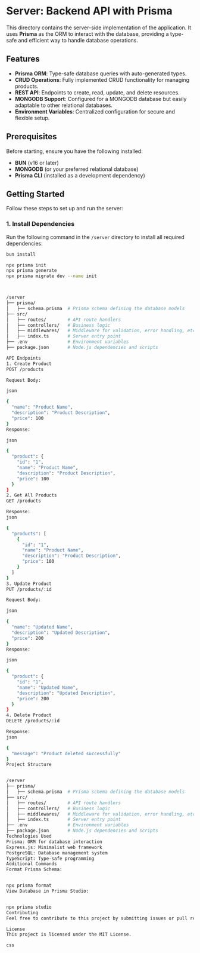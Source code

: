 # Server: Backend API with Prisma

This directory contains the server-side implementation of the application. It uses **Prisma** as the ORM to interact with the database, providing a type-safe and efficient way to handle database operations.

## Features

- **Prisma ORM**: Type-safe database queries with auto-generated types.
- **CRUD Operations**: Fully implemented CRUD functionality for managing products.
- **REST API**: Endpoints to create, read, update, and delete resources.
- **MONGODB Support**: Configured for a MONGODB database but easily adaptable to other relational databases.
- **Environment Variables**: Centralized configuration for secure and flexible setup.

## Prerequisites

Before starting, ensure you have the following installed:
- **BUN** (v16 or later)
- **MONGODB** (or your preferred relational database)
- **Prisma CLI** (installed as a development dependency)

## Getting Started

Follow these steps to set up and run the server:

### 1. Install Dependencies

Run the following command in the `/server` directory to install all required dependencies:

```bash
bun install

npx prisma init
npx prisma generate
npx prisma migrate dev --name init



/server
├── prisma/
│   ├── schema.prisma  # Prisma schema defining the database models
├── src/
│   ├── routes/        # API route handlers
│   ├── controllers/   # Business logic
│   ├── middlewares/   # Middleware for validation, error handling, etc.
│   ├── index.ts       # Server entry point
├── .env               # Environment variables
├── package.json       # Node.js dependencies and scripts

API Endpoints
1. Create Product
POST /products

Request Body:

json

{
  "name": "Product Name",
  "description": "Product Description",
  "price": 100
}
Response:

json

{
  "product": {
    "id": "1",
    "name": "Product Name",
    "description": "Product Description",
    "price": 100
  }
}
2. Get All Products
GET /products

Response:
json

{
  "products": [
    {
      "id": "1",
      "name": "Product Name",
      "description": "Product Description",
      "price": 100
    }
  ]
}
3. Update Product
PUT /products/:id

Request Body:

json

{
  "name": "Updated Name",
  "description": "Updated Description",
  "price": 200
}
Response:

json

{
  "product": {
    "id": "1",
    "name": "Updated Name",
    "description": "Updated Description",
    "price": 200
  }
}
4. Delete Product
DELETE /products/:id

Response:
json

{
  "message": "Product deleted successfully"
}
Project Structure


/server
├── prisma/
│   ├── schema.prisma  # Prisma schema defining the database models
├── src/
│   ├── routes/        # API route handlers
│   ├── controllers/   # Business logic
│   ├── middlewares/   # Middleware for validation, error handling, etc.
│   ├── index.ts       # Server entry point
├── .env               # Environment variables
├── package.json       # Node.js dependencies and scripts
Technologies Used
Prisma: ORM for database interaction
Express.js: Minimalist web framework
PostgreSQL: Database management system
TypeScript: Type-safe programming
Additional Commands
Format Prisma Schema:


npx prisma format
View Database in Prisma Studio:


npx prisma studio
Contributing
Feel free to contribute to this project by submitting issues or pull requests.

License
This project is licensed under the MIT License.

css


